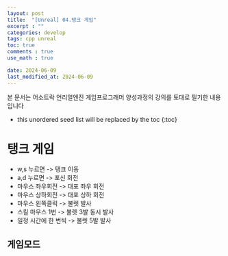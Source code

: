 ```yaml
---
layout: post
title:  "[Unreal] 04.탱크 게임"
excerpt : ""
categories: develop
tags: cpp unreal
toc: true
comments : true
use_math : true

date: 2024-06-09
last_modified_at: 2024-06-09
---
```

> <span style="font-size: 80%">
본 문서는 어소트락 언리얼엔진 게임프로그래머 양성과정의 강의를 토대로 필기한 내용입니다 </span>

<!--more-->

* this unordered seed list will be replaced by the toc
{:toc}

# 탱크 게임
- w,s 누르면 -> 탱크 이동
- a,d 누르면 -> 포신 회전
- 마우스 좌우회전 -> 대포 좌우 회전
- 마우스 상하회전 -> 대포 상하 회전
- 마우스 왼쪽클릭 -> 불렛 발사
- 스킬 마우스 1번 -> 불렛 3발 동시 발사
- 일정 시간에 한 번씩 -> 불렛 5발 발사

## 게임모드

```cpp
```

## 